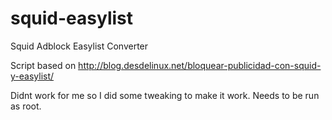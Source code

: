 # squid-easylist
Squid Adblock Easylist Converter

Script based on http://blog.desdelinux.net/bloquear-publicidad-con-squid-y-easylist/

Didnt work for me so I did some tweaking to make it work. Needs to be run as root.
